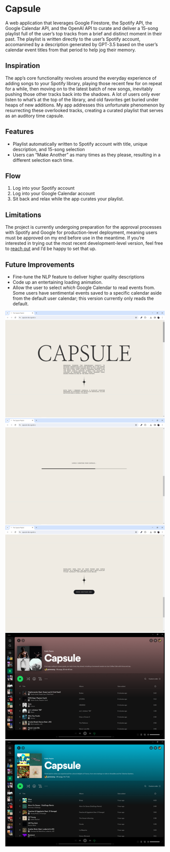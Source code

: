 # Capsule
A web application that leverages Google Firestore, the Spotify API, the Google Calendar API, and the OpenAI API to curate and deliver a 15-song playlist full of the user’s top tracks from a brief and distinct moment in their past. The playlist is written directly to the user’s Spotify account, accomanined by a description generated by GPT-3.5 based on the user’s calendar event titles from that period to help jog their memory. 

## Inspiration
The app’s core functionality revolves around the everyday experience of adding songs to your Spotify library, playing those recent few for on repeat for a while, then moving on to the latest batch of new songs, inevitably pushing those other tracks back into the shadows. A lot of users only ever listen to what’s at the top of the library, and old favorites get buried under heaps of new additions. My app addresses this unfortunate phenomenon by resurrecting these overlooked tracks, creating a curated playlist that serves as an auditory time capsule. 

## Features
- Playlist automatically written to Spotify account with title, unique description, and 15-song selection 
- Users can “Make Another” as many times as they please, resulting in a different selection each time. 

## Flow
1. Log into your Spotify account
2. Log into your Google Calendar account
3. Sit back and relax while the app curates your playlist. 

## Limitations
The project is currently undergoing preparation for the approval processes with Spotify and Google for production-level deployment, meaning users must be approved on my end before use in the meantime. If you’re interested in trying out the most recent development-level version, feel free to [reach out](https://www.linkedin.com/in/geneva-ng/) and I’d be happy to set that up. 

## Future Improvements
- Fine-tune the NLP feature to deliver higher quality descriptions
- Code up an entertaining loading animation.
- Allow the user to select _which_ Google Calendar to read events from. Some users have sentimental events saved to a specific calendar aside from the default user calendar; this version currently only reads the default.

![home](/screenshots/Home.png)
![loading](/screenshots/Loading.png)
![make_another](/screenshots/Make_Another.png)
![capsule1](/screenshots/Capsule1.png)
![capsule2](/screenshots/Capsule2.png)

